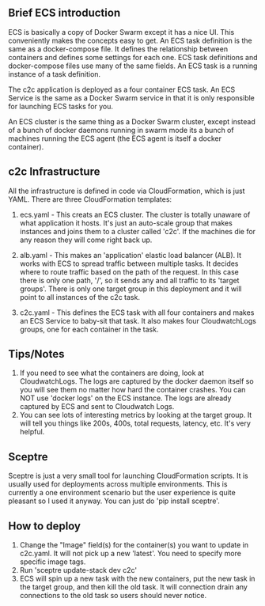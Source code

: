 Brief ECS introduction
------------------------
ECS is basically a copy of Docker Swarm except it has a nice UI. This conveniently makes the concepts easy to get. An ECS task definition is the same as a docker-compose file. It defines the relationship between containers and defines some settings for each one. ECS task definitions and docker-compose files use many of the same fields. An ECS task is a running instance of a task definition.

The c2c application is deployed as a four container ECS task. An ECS Service is the same as a Docker Swarm service in that it is only responsible for launching ECS tasks for you.

An ECS cluster is the same thing as a Docker Swarm cluster, except instead of a bunch of docker daemons running in swarm mode its a bunch of machines running the ECS agent (the ECS agent is itself a docker container).


c2c Infrastructure
------------------------
All the infrastructure is defined in code via CloudFormation, which is just YAML. There are three CloudFormation templates:

1. ecs.yaml - This creats an ECS cluster. The cluster is totally unaware of what application it hosts. It's just an auto-scale group that makes instances and joins them to a cluster called 'c2c'. If the machines die for any reason they will come right back up.

2. alb.yaml - This makes an 'application' elastic load balancer (ALB). It works with ECS to spread traffic between multiple tasks. It decides where to route traffic based on the path of the request. In this case there is only one path, '/', so it sends any and all traffic to its 'target groups'. There is only one target group in this deployment and it will point to all instances of the c2c task.

3. c2c.yaml - This defines the ECS task with all four containers and makes an ECS Service to baby-sit that task. It also makes four CloudwatchLogs groups, one for each container in the task.

Tips/Notes
----------------------------
1. If you need to see what the containers are doing, look at CloudwatchLogs. The logs are captured by the docker daemon itself so you will see them no matter how hard the container crashes. You can NOT use 'docker logs' on the ECS instance. The logs are already captured by ECS and sent to Cloudwatch Logs.
2. You can see lots of interesting metrics by looking at the target group. It will tell you things like 200s, 400s, total requests, latency, etc. It's very helpful.


Sceptre
---------------
Sceptre is just a very small tool for launching CloudFormation scripts. It is usually used for deployments across multiple environments. This is currently a one environment scenario but the user experience is quite pleasant so I used it anyway. You can just do 'pip install sceptre'.


How to deploy
---------------
1. Change the "Image" field(s) for the container(s) you want to update in c2c.yaml. It will not pick up a new 'latest'. You need to specify more specific image tags.
2. Run 'sceptre update-stack dev c2c'
3. ECS will spin up a new task with the new containers, put the new task in the target group, and then kill the old task. It will connection drain any connections to the old task so users should never notice.
